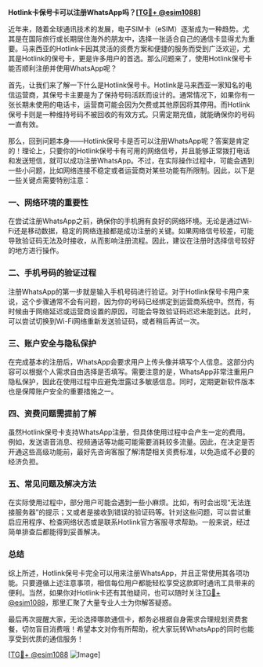 **Hotlink卡保号卡可以注册WhatsApp吗？[[TG💪+ @esim1088](https://t.me/s/esim1088)]**

近年来，随着全球通讯技术的发展，电子SIM卡（eSIM）逐渐成为一种趋势。尤其是在国际旅行或长期居住海外的朋友中，选择一张适合自己的通信卡显得尤为重要。马来西亚的Hotlink卡因其灵活的资费方案和便捷的服务而受到广泛欢迎，尤其是Hotlink的保号卡，更是许多用户的首选。那么问题来了，使用Hotlink保号卡能否顺利注册并使用WhatsApp呢？

首先，让我们来了解一下什么是Hotlink保号卡。Hotlink是马来西亚一家知名的电信运营商，其保号卡主要是为了保持号码活跃而设计的。通常情况下，如果你有一张长期未使用的电话卡，运营商可能会因为欠费或其他原因将其停用。而Hotlink保号卡则是一种维持号码不被回收的有效方式。只需定期充值，就能确保你的号码一直有效。

那么，回到问题本身——Hotlink保号卡是否可以注册WhatsApp呢？答案是肯定的！理论上，只要你的Hotlink保号卡有可用的网络信号，并且能够正常拨打电话和发送短信，就可以成功注册WhatsApp。不过，在实际操作过程中，可能会遇到一些小问题，比如网络连接不稳定或者运营商对某些功能有所限制。因此，以下是一些关键点需要特别注意：

### 一、网络环境的重要性

在尝试注册WhatsApp之前，确保你的手机拥有良好的网络环境。无论是通过Wi-Fi还是移动数据，稳定的网络连接都是成功注册的关键。如果网络信号较差，可能导致验证码无法及时接收，从而影响注册流程。因此，建议在注册时选择信号较好的地方进行操作。

### 二、手机号码的验证过程

注册WhatsApp的第一步就是输入手机号码进行验证。对于Hotlink保号卡用户来说，这个步骤通常不会有问题，因为你的号码已经绑定到运营商系统中。然而，有时候由于网络延迟或运营商设置的原因，可能会导致验证码迟迟未能到达。此时，可以尝试切换到Wi-Fi网络重新发送验证码，或者稍后再试一次。

### 三、账户安全与隐私保护

在完成基本的注册后，WhatsApp会要求用户上传头像并填写个人信息。这部分内容可以根据个人需求自由选择是否填写。需要注意的是，WhatsApp非常注重用户隐私保护，因此在使用过程中应避免泄露过多敏感信息。同时，定期更新软件版本也是保障账户安全的重要措施之一。

### 四、资费问题需提前了解

虽然Hotlink保号卡支持WhatsApp注册，但具体使用过程中会产生一定的费用。例如，发送语音消息、视频通话等功能可能需要消耗较多流量。因此，在决定是否开通这些高级功能前，最好先咨询客服了解清楚相关资费标准，以免造成不必要的经济负担。

### 五、常见问题及解决方法

在实际使用过程中，部分用户可能会遇到一些小麻烦。比如，有时会出现“无法连接服务器”的提示；又或者是接收到错误的验证码等。针对这些问题，可以尝试重启应用程序、检查网络状态或是联系Hotlink官方客服寻求帮助。一般来说，经过简单排查后都能得到妥善解决。

### 总结

综上所述，Hotlink保号卡完全可以用来注册WhatsApp，并且正常使用其各项功能。只要遵循上述注意事项，相信每位用户都能轻松享受这款即时通讯工具带来的便利。当然，如果你对Hotlink卡还有其他疑问，也可以随时关注[TG💪+ @esim1088](https://t.me/s/esim1088)，那里汇聚了大量专业人士为你解答疑惑。

最后再次提醒大家，无论选择哪款通信卡，都务必根据自身需求合理规划资费套餐，切勿盲目消费哦！希望本文对你有所帮助，祝大家玩转WhatsApp的同时也能享受到优质的通信服务！

[[TG💪+ @esim1088](https://t.me/s/esim1088) ![Image](https://i.postimg.cc/4NQfJmqS/Snipaste-2025-05-13-00-14-12.png)]